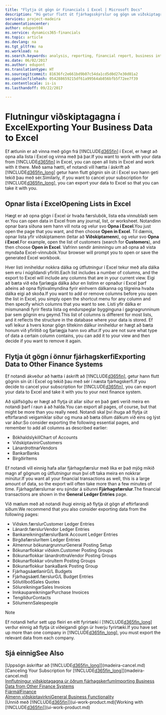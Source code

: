```yaml
---
title: "Flytja út gögn úr Financials í Excel | Microsoft Docs"
description: "Þú getur flutt út fjárhagsskýrslur og gögn um viðskiptagreind frá Dynamics 365 for Financials yfir í Excel, eða opnað Financials gögnin í Excel."
services: project-madeira
documentationcenter: 
author: edupont04
ms.service: dynamics365-financials
ms.topic: article
ms.devlang: na
ms.tgt_pltfrm: na
ms.workload: na
ms.search.keywords: analysis, reporting, financial report, business intelligence, BI, Excel
ms.date: 06/02/2017
ms.author: edupont
ms.translationtype: HT
ms.sourcegitcommit: 81636fc2e661bd9b07c54da1cd5d0d27e30d01a2
ms.openlocfilehash: 054288659215df61a99564ab856bfb5f72ee7f39
ms.contentlocale: is-is
ms.lasthandoff: 09/22/2017

---
```

# <a name="exporting-your-business-data-to-excel"></a><span data-ttu-id="98cf6-103">Flutningur viðskiptagagna í Excel</span><span class="sxs-lookup"><span data-stu-id="98cf6-103">Exporting Your Business Data to Excel</span></span>
<span data-ttu-id="98cf6-104">Ef ætlunin er að vinna með gögn frá [!INCLUDE[d365fin](includes/d365fin_md.md)] í Excel, er hægt að opna alla lista í Excel og vinna með þá þar.</span><span class="sxs-lookup"><span data-stu-id="98cf6-104">If you want to work with your data from [!INCLUDE[d365fin](includes/d365fin_md.md)] in Excel, you can open all lists in Excel and work with it there.</span></span> <span data-ttu-id="98cf6-105">Með sama hætti, ef notandi vill hætta í áskrift að [!INCLUDE[d365fin_long](includes/d365fin_long_md.md)] getur hann flutt gögnin sín út í Excel svo hann geti tekið þau með sér.</span><span class="sxs-lookup"><span data-stu-id="98cf6-105">Similarly, if you want to cancel your subscription for [!INCLUDE[d365fin_long](includes/d365fin_long_md.md)], you can export your data to Excel so that you can take it with you.</span></span>

## <a name="opening-lists-in-excel"></a><span data-ttu-id="98cf6-106">Opnar lista í Excel</span><span class="sxs-lookup"><span data-stu-id="98cf6-106">Opening Lists in Excel</span></span>
<span data-ttu-id="98cf6-107">Hægt er að opna gögn í Excel úr hvaða færslubók, lista eða vinnublaði sem er.</span><span class="sxs-lookup"><span data-stu-id="98cf6-107">You can open data in Excel from any journal, list, or worksheet.</span></span> <span data-ttu-id="98cf6-108">Notandinn opnar bara síðuna sem hann vill nota og velur svo **Opna í Excel**.</span><span class="sxs-lookup"><span data-stu-id="98cf6-108">You just open the page that you want, and then choose **Open in Excel**.</span></span> <span data-ttu-id="98cf6-109">Til dæmis, opnar lista yfir viðskiptamenn (leitar að **Viðskiptamenn**), og velur svo **Opna í Excel**.</span><span class="sxs-lookup"><span data-stu-id="98cf6-109">For example, open the list of customers (search for **Customers**), and then choose **Open in Excel**.</span></span> <span data-ttu-id="98cf6-110">Vafrinn sendir áminningu um að opna að vista myndaða Excel-vinnubók.</span><span class="sxs-lookup"><span data-stu-id="98cf6-110">Your browser will prompt you to open or save the generated Excel workbook.</span></span>  

<span data-ttu-id="98cf6-111">Hver listi inniheldur nokkra dálka og útflutningur í Excel tekur með alla dálka sem eru í núgildandi yfirliti.</span><span class="sxs-lookup"><span data-stu-id="98cf6-111">Each list includes a number of columns, and the export to Excel will include any columns that are in your current view.</span></span> <span data-ttu-id="98cf6-112">Eigi að bæta við eða fjarlægja dálka áður en listinn er opnaður í Excel þarf aðeins að opna flýtivalmyndina fyrir einhvern dálkanna og tilgreina hvaða dálka eigi að skoða.</span><span class="sxs-lookup"><span data-stu-id="98cf6-112">If you want to add or remove columns before you open the list in Excel, you simply open the shortcut menu for any column and then specify which columns that you want to see.</span></span> <span data-ttu-id="98cf6-113">Listi yfir dálka er mismunandi fyrir flesta lista og endurspeglar bygginguna í gagnagrunninum þar sem gögnin eru geymd.</span><span class="sxs-lookup"><span data-stu-id="98cf6-113">This list of columns is different for most lists, and it reflects the structure in the database where your data is stored.</span></span> <span data-ttu-id="98cf6-114">Ef vafi leikur á hvers konar gögn tiltekinn dálkur inniheldur er hægt að bæta honum við yfirlitið og fjarlægja hann svo aftur.</span><span class="sxs-lookup"><span data-stu-id="98cf6-114">If you are not sure what type of data a certain column contains, you can add it to your view and then decide if you want to remove it again.</span></span>  

## <a name="exporting-data-to-other-finance-systems"></a><span data-ttu-id="98cf6-115">Flytja út gögn í önnur fjárhagskerfi</span><span class="sxs-lookup"><span data-stu-id="98cf6-115">Exporting Data to Other Finance Systems</span></span>
<span data-ttu-id="98cf6-116">Ef notandi ákveður að hætta í áskrift að [!INCLUDE[d365fin](includes/d365fin_md.md)], getur hann flutt gögnin sín út í Excel og tekið þau með sér í næsta fjárhagskerfi.</span><span class="sxs-lookup"><span data-stu-id="98cf6-116">If you decide to cancel your subscription for [!INCLUDE[d365fin](includes/d365fin_md.md)], you can export your data to Excel and take it with you to your next finance system.</span></span>  

<span data-ttu-id="98cf6-117">Að sjálfsögðu er hægt að flytja út allar síður en það gæti verið meira en notandi þarf í raun á að halda.</span><span class="sxs-lookup"><span data-stu-id="98cf6-117">You can export all pages, of course, but that might be more than you really need.</span></span> <span data-ttu-id="98cf6-118">Notandi skal því íhuga að flytja út eftirfarandi veigamiklar síður og muna að bæta öllum dálkum við eins og lýst var áður:</span><span class="sxs-lookup"><span data-stu-id="98cf6-118">So consider exporting the following essential pages, and remember to add all columns as described earlier:</span></span>  

* <span data-ttu-id="98cf6-119">Bókhaldslykill</span><span class="sxs-lookup"><span data-stu-id="98cf6-119">Chart of Accounts</span></span>  
* <span data-ttu-id="98cf6-120">Viðskiptavinir</span><span class="sxs-lookup"><span data-stu-id="98cf6-120">Customers</span></span>  
* <span data-ttu-id="98cf6-121">Lánardrottnar</span><span class="sxs-lookup"><span data-stu-id="98cf6-121">Vendors</span></span>  
* <span data-ttu-id="98cf6-122">Bankar</span><span class="sxs-lookup"><span data-stu-id="98cf6-122">Banks</span></span>  
* <span data-ttu-id="98cf6-123">Birgðir</span><span class="sxs-lookup"><span data-stu-id="98cf6-123">Items</span></span>  

<span data-ttu-id="98cf6-124">Ef notandi vill einnig hafa allar fjárhagsfærslur með líka er það mjög mikið magn af gögnum og útflutningur mun því oft taka meira en nokkrar mínútur.</span><span class="sxs-lookup"><span data-stu-id="98cf6-124">If you want all your financial transactions as well, this is a large amount of data, so the export will often take more than a few minutes of time.</span></span> <span data-ttu-id="98cf6-125">Fjárhagsfærslurnar eru sýndar á síðunni **Fjárhagsfærslur**.</span><span class="sxs-lookup"><span data-stu-id="98cf6-125">The financial transactions are shown in the **General Ledger Entries** page.</span></span>  

<span data-ttu-id="98cf6-126">Við mælum með að notandi íhugi einnig að flytja út gögn af eftirfarandi síðum:</span><span class="sxs-lookup"><span data-stu-id="98cf6-126">We recommend that you also consider exporting data from the following pages:</span></span>  

* <span data-ttu-id="98cf6-127">Viðskm.færslur</span><span class="sxs-lookup"><span data-stu-id="98cf6-127">Customer Ledger Entries</span></span>  
* <span data-ttu-id="98cf6-128">Lánardr.færslur</span><span class="sxs-lookup"><span data-stu-id="98cf6-128">Vendor Ledger Entries</span></span>  
* <span data-ttu-id="98cf6-129">Bankareikningsfærslur</span><span class="sxs-lookup"><span data-stu-id="98cf6-129">Bank Account Ledger Entries</span></span>  
* <span data-ttu-id="98cf6-130">Birgðafærslur</span><span class="sxs-lookup"><span data-stu-id="98cf6-130">Item Ledger Entries</span></span>  
* <span data-ttu-id="98cf6-131">Almennur bókunargrunnur</span><span class="sxs-lookup"><span data-stu-id="98cf6-131">General Posting Setup</span></span>  
* <span data-ttu-id="98cf6-132">Bókunarflokkar viðskm.</span><span class="sxs-lookup"><span data-stu-id="98cf6-132">Customer Posting Groups</span></span>  
* <span data-ttu-id="98cf6-133">Bókunarflokkar lánardrottna</span><span class="sxs-lookup"><span data-stu-id="98cf6-133">Vendor Posting Groups</span></span>  
* <span data-ttu-id="98cf6-134">Bókunarflokkar vöru</span><span class="sxs-lookup"><span data-stu-id="98cf6-134">Item Posting Groups</span></span>  
* <span data-ttu-id="98cf6-135">Bókunarflokkur banka</span><span class="sxs-lookup"><span data-stu-id="98cf6-135">Bank Posting Group</span></span>  
* <span data-ttu-id="98cf6-136">Fjárhagsáætlanir</span><span class="sxs-lookup"><span data-stu-id="98cf6-136">G/L Budgets</span></span>  
* <span data-ttu-id="98cf6-137">Fjárhagsáætl.færslur</span><span class="sxs-lookup"><span data-stu-id="98cf6-137">G/L Budget Entries</span></span>  
* <span data-ttu-id="98cf6-138">Sölutilboð</span><span class="sxs-lookup"><span data-stu-id="98cf6-138">Sales Quotes</span></span>  
* <span data-ttu-id="98cf6-139">Sölureikningar</span><span class="sxs-lookup"><span data-stu-id="98cf6-139">Sales Invoices</span></span>  
* <span data-ttu-id="98cf6-140">Innkaupareikningar</span><span class="sxs-lookup"><span data-stu-id="98cf6-140">Purchase Invoices</span></span>  
* <span data-ttu-id="98cf6-141">Tengiliður</span><span class="sxs-lookup"><span data-stu-id="98cf6-141">Contacts</span></span>  
* <span data-ttu-id="98cf6-142">Sölumenn</span><span class="sxs-lookup"><span data-stu-id="98cf6-142">Salespeople</span></span>  

> [!NOTE]  
>   <span data-ttu-id="98cf6-143">Ef notandi hefur sett upp fleiri en eitt fyrirtæki í [!INCLUDE[d365fin_long](includes/d365fin_long_md.md)] verður einnig að flytja út viðeigandi gögn úr hverju fyrirtæki.</span><span class="sxs-lookup"><span data-stu-id="98cf6-143">If you have set up more than one company in [!INCLUDE[d365fin_long](includes/d365fin_long_md.md)], you must export the relevant data from each company.</span></span>

## <a name="see-also"></a><span data-ttu-id="98cf6-144">Sjá einnig</span><span class="sxs-lookup"><span data-stu-id="98cf6-144">See Also</span></span>
<span data-ttu-id="98cf6-145">[Uppsögn áskriftar að [!INCLUDE[d365fin_long](includes/d365fin_long_md.md)]](madeira-cancel.md)</span><span class="sxs-lookup"><span data-stu-id="98cf6-145">[Canceling Your Subscription for [!INCLUDE[d365fin_long](includes/d365fin_long_md.md)]](madeira-cancel.md)</span></span>  
[<span data-ttu-id="98cf6-146">Innflutningur viðskiptagagna úr öðrum fjárhagskerfum</span><span class="sxs-lookup"><span data-stu-id="98cf6-146">Importing Business Data from Other Finance Systems</span></span>](upload-data.md)  
[<span data-ttu-id="98cf6-147">Fjármál</span><span class="sxs-lookup"><span data-stu-id="98cf6-147">Finance</span></span>](finance.md)  
[<span data-ttu-id="98cf6-148">Almenn viðskiptavirkni</span><span class="sxs-lookup"><span data-stu-id="98cf6-148">General Business Functionality</span></span>](ui-across-business-areas.md)  
<span data-ttu-id="98cf6-149">[Unnið með [!INCLUDE[d365fin](includes/d365fin_md.md)]](ui-work-product.md)</span><span class="sxs-lookup"><span data-stu-id="98cf6-149">[Working with [!INCLUDE[d365fin](includes/d365fin_md.md)]](ui-work-product.md)</span></span>  

